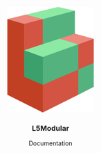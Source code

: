 <p align="center"><img width="200" src="docs/.vuepress/public/assets/logo-no-borders-bicolor-vibrant.png" alt="L5Modular logo"></p>
<h3 align="center">L5Modular</h3>
<p align="center">Documentation</p>
